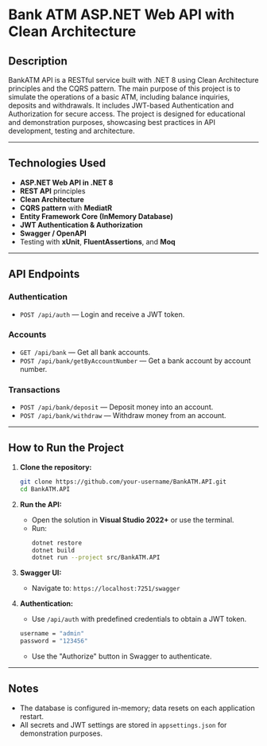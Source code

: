 # Bank ATM ASP.NET Web API with Clean Architecture

## Description

BankATM API is a RESTful service built with .NET 8 using Clean Architecture principles and the CQRS pattern. The main purpose of this project is to simulate the operations of a basic ATM, including balance inquiries, deposits and withdrawals. It includes JWT-based Authentication and Authorization for secure access. The project is designed for educational and demonstration purposes, showcasing best practices in API development, testing and architecture.

---

## Technologies Used

- **ASP.NET Web API in .NET 8**
- **REST API** principles
- **Clean Architecture**
- **CQRS pattern** with **MediatR**
- **Entity Framework Core (InMemory Database)**
- **JWT Authentication & Authorization**
- **Swagger / OpenAPI**
- Testing with **xUnit**, **FluentAssertions**, and **Moq**

---

## API Endpoints

### Authentication

- `POST /api/auth` — Login and receive a JWT token.

### Accounts

- `GET /api/bank` — Get all bank accounts.
- `POST /api/bank/getByAccountNumber` — Get a bank account by account number.

### Transactions

- `POST /api/bank/deposit` — Deposit money into an account.
- `POST /api/bank/withdraw` — Withdraw money from an account.

---

## How to Run the Project

1. **Clone the repository:**

   ```bash
   git clone https://github.com/your-username/BankATM.API.git
   cd BankATM.API
   ```

2. **Run the API:**

   - Open the solution in **Visual Studio 2022+** or use the terminal.
   - Run:
     ```bash
     dotnet restore
     dotnet build
     dotnet run --project src/BankATM.API
     ```

3. **Swagger UI:**

   - Navigate to: `https://localhost:7251/swagger`

4. **Authentication:**

   - Use `/api/auth` with predefined credentials to obtain a JWT token.

   ```bash
   username = "admin"
   password = "123456"
   ```

   - Use the "Authorize" button in Swagger to authenticate.

---

## Notes

- The database is configured in-memory; data resets on each application restart.
- All secrets and JWT settings are stored in `appsettings.json` for demonstration purposes.
